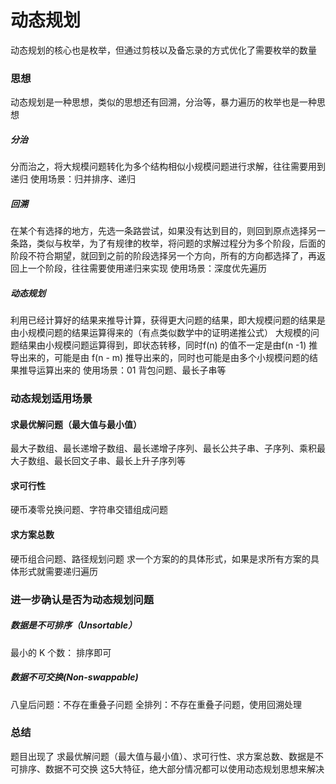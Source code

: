 # 动态规划
动态规划的核心也是枚举，但通过剪枝以及备忘录的方式优化了需要枚举的数量
### 思想
动态规划是一种思想，类似的思想还有回溯，分治等，暴力遍历的枚举也是一种思想
##### 分治
分而治之，将大规模问题转化为多个结构相似小规模问题进行求解，往往需要用到递归
使用场景：归并排序、递归
##### 回溯
在某个有选择的地方，先选一条路尝试，如果没有达到目的，则回到原点选择另一条路，类似与枚举，为了有规律的枚举，将问题的求解过程分为多个阶段，后面的阶段不符合期望，就回到之前的阶段选择另一个方向，所有的方向都选择了，再返回上一个阶段，往往需要使用递归来实现
使用场景：深度优先遍历
##### 动态规划
利用已经计算好的结果来推导计算，获得更大问题的结果，即大规模问题的结果是由小规模问题的结果运算得来的（有点类似数学中的证明递推公式）
大规模的问题结果由小规模问题运算得到，即状态转移，同时f(n) 的值不一定是由f(n -1) 推导出来的，可能是由 f(n - m) 推导出来的，同时也可能是由多个小规模问题的结果推导运算出来的
使用场景：01 背包问题、最长子串等

### 动态规划适用场景
#### 求最优解问题（最大值与最小值）
最大子数组、最长递增子数组、最长递增子序列、最长公共子串、子序列、乘积最大子数组、最长回文子串、最长上升子序列等
#### 求可行性
硬币凑零兑换问题、字符串交错组成问题
#### 求方案总数
硬币组合问题、路径规划问题
求一个方案的的具体形式，如果是求所有方案的具体形式就需要递归遍历

### 进一步确认是否为动态规划问题
##### 数据是不可排序（Unsortable）
最小的 K 个数： 排序即可
##### 数据不可交换(Non-swappable)
八皇后问题：不存在重叠子问题
全排列：不存在重叠子问题，使用回溯处理

### 总结
题目出现了 求最优解问题（最大值与最小值）、求可行性、求方案总数、数据是不可排序、数据不可交换 这5大特征，绝大部分情况都可以使用动态规划思想来解决